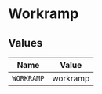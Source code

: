 # Workramp


## Values

| Name       | Value      |
| ---------- | ---------- |
| `WORKRAMP` | workramp   |